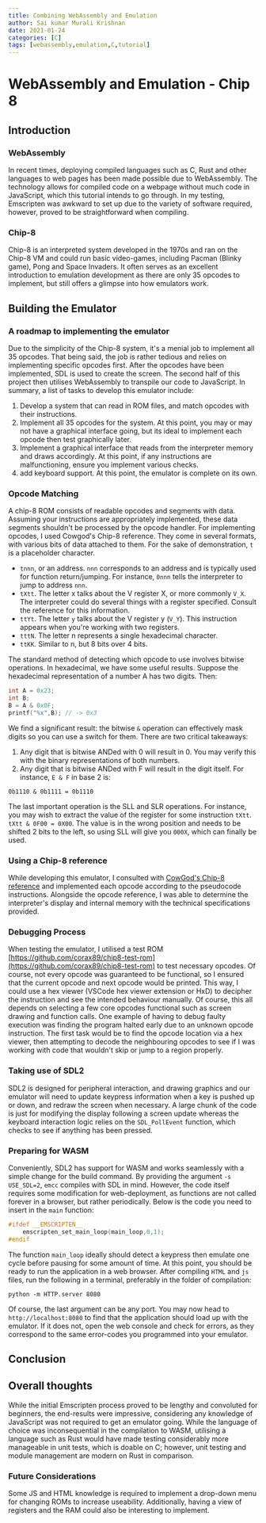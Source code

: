 ```yaml
---
title: Combining WebAssembly and Emulation
author: Sai kumar Murali Krishnan
date: 2021-01-24 
categories: [C]
tags: [webassembly,emulation,C,tutorial]
---
```


# WebAssembly and Emulation - Chip 8

## Introduction

### WebAssembly
In recent times, deploying compiled languages such as C, Rust and other languages to web pages has been made possible due to WebAssembly. The technology allows for compiled code on a webpage without much code in JavaScript, which this tutorial intends to go through. In my testing, Emscripten was awkward to set up due to the variety of software required, however, proved to be straightforward when compiling.

### Chip-8

Chip-8 is an interpreted system developed in the 1970s and ran on the Chip-8 VM and could run basic video-games, including Pacman (Blinky game), Pong and Space Invaders. It often serves as an excellent introduction to emulation development as there are only 35 opcodes to implement, but still offers a glimpse into how emulators work.

## Building the Emulator

### A roadmap to implementing the emulator
Due to the simplicity of the Chip-8 system, it's a menial job to implement all 35 opcodes. That being said, the job is rather tedious and relies on implementing specific opcodes first. After the opcodes have been implemented, SDL is used to create the screen. The second half of this project then utilises WebAssembly to transpile our code to JavaScript. In summary, a list of tasks to develop this emulator include:

1. Develop a system that can read in ROM files, and match opcodes with their instructions.
2. Implement all 35 opcodes for the system. At this point, you may or may not have a graphical interface going, but its ideal to implement each opcode then test graphically later.
3. Implement a graphical interface that reads from the interpreter memory and draws accordingly. At this point, if any instructions are malfunctioning, ensure you implement various checks.
4. add keyboard support. At this point, the emulator is complete on its own.

### Opcode Matching

A chip-8 ROM consists of readable opcodes and segments with data. Assuming your instructions are appropriately implemented, these data segments shouldn't be processed by the opcode handler. For implementing opcodes, I used Cowgod's Chip-8 reference. They come in several formats, with various bits of data attached to them. For the sake of demonstration, `t` is a placeholder character.

- `tnnn`, or an address. `nnn` corresponds to an address and is typically used for function return/jumping. For instance, `0nnn` tells the interpreter to jump to address `nnn`.
- `tXtt`. The letter x talks about the V register X, or more commonly `V_X`. The interpreter could do several things with a register specified. Consult the reference for this information.
- `ttYt`. The letter `y` talks about the V register y (`V_Y`). This instruction appears when you're working with two registers.
- `tttN`. The letter n represents a single hexadecimal character.
- `ttKK`. Similar to n, but 8 bits over 4 bits.
  
The standard method of detecting which opcode to use involves bitwise operations. In hexadecimal, we have some useful results. Suppose the hexadecimal representation of a number A has two digits. Then:
```C
int A = 0x23;
int B;
B = A & 0x0F;
printf("%x",B); // -> 0x3
```
We find a significant result: the bitwise `&` operation can effectively mask digits so you can use a switch for them. There are two critical takeaways:

1. Any digit that is bitwise ANDed with 0 will result in 0. You may verify this with the binary representations of both numbers.
2. Any digit that is bitwise ANDed with F will result in the digit itself. For instance, `E & F` in base 2 is:

`
0b1110 & 0b1111 = 0b1110
`

The last important operation is the SLL and SLR operations. For instance, you may wish to extract the value of the register for some instruction `tXtt`. `tXtt & 0F00 = 0X00`. The value is in the wrong position and needs to be shifted 2 bits to the left, so using SLL will give you `000X`, which can finally be used.

### Using a Chip-8 reference

While developing this emulator, I consulted with [CowGod's Chip-8 reference](http://devernay.free.fr/hacks/chip8/C8TECH10.HTM) and implemented each opcode according to the pseudocode instructions. Alongside the opcode reference, I was able to determine the interpreter's display and internal memory with the technical specifications provided.

### Debugging Process

When testing the emulator, I utilised a test ROM [https://github.com/corax89/chip8-test-rom](https://github.com/corax89/chip8-test-rom) to test necessary opcodes. Of course, not every opcode was guaranteed to be functional, so I ensured that the current opcode and next opcode would be printed. This way, I could use a hex viewer (VSCode hex viewer extension or HxD) to decipher the instruction and see the intended behaviour manually. Of course, this all depends on selecting a few core opcodes functional such as screen drawing and function calls. One example of having to debug faulty execution was finding the program halted early due to an unknown opcode instruction. The first task would be to find the opcode location via a hex viewer, then attempting to decode the neighbouring opcodes to see if I was working with code that wouldn't skip or jump to a region properly.


### Taking use of SDL2

SDL2 is designed for peripheral interaction, and drawing graphics and our emulator will need to update keypress information when a key is pushed up or down, and redraw the screen when necessary. A large chunk of the code is just for modifying the display following a screen update whereas the keyboard interaction logic relies on the `SDL_PollEvent` function, which checks to see if anything has been pressed.

### Preparing for WASM

Conveniently, SDL2 has support for WASM and works seamlessly with a simple change for the build command. By providing the argument `-s USE_SDL=2`, `emcc` compiles with SDL in mind. However, the code itself requires some modification for web-deployment, as functions are not called forever in a browser, but rather periodically. Below is the code you need to insert in the `main` function:

```C
#ifdef __EMSCRIPTEN__
    emscripten_set_main_loop(main_loop,0,1);
#endif
```

The function `main_loop` ideally should detect a keypress then emulate one cycle before pausing for some amount of time. At this point, you should be ready to run the application in a web browser. After compiling `HTML` and `js` files, run the following in a terminal, preferably in the folder of compilation:

```
python -m HTTP.server 8080
```
Of course, the last argument can be any port. You may now head to `http://localhost:8080` to find that the application should load up with the emulator. If it does not, open the web console and check for errors, as they correspond to the same error-codes you programmed into your emulator.



## Conclusion

## Overall thoughts
While the initial Emscripten process proved to be lengthy and convoluted for beginners, the end-results were impressive, considering any knowledge of JavaScript was not required to get an emulator going. While the language of choice was inconsequential in the compilation to WASM, utilising a language such as Rust would have made testing considerably more manageable in unit tests, which is doable on C; however, unit testing and module management are modern on Rust in comparison.

### Future Considerations

Some JS and HTML knowledge is required to implement a drop-down menu for changing ROMs to increase useability. Additionally, having a view of registers and the RAM could also be interesting to implement.
